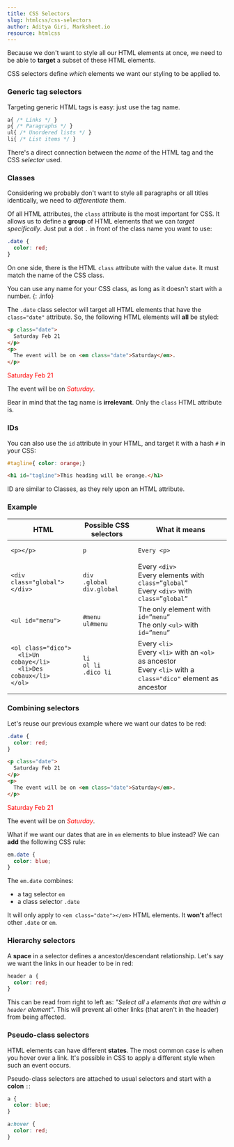 ```yaml
---
title: CSS Selectors
slug: htmlcss/css-selectors
author: Aditya Giri, Marksheet.io
resource: htmlcss
---
```


Because we don't want to style all our HTML elements at once, we need to be able to **target** a subset of these HTML elements.

CSS selectors define _which_ elements we want our styling to be applied to.

### Generic tag selectors

Targeting generic HTML tags is easy: just use the tag name.

```css
a{ /* Links */ }
p{ /* Paragraphs */ }
ul{ /* Unordered lists */ }
li{ /* List items */ }
```

There's a direct connection between the _name_ of the HTML tag and the CSS _selector_ used.

### Classes

Considering we probably don't want to style all paragraphs or all titles identically, we need to _differentiate_ them.

Of all HTML attributes, the `class` attribute is the most important for CSS. It allows us to define a **group** of HTML elements that we can _target specifically_. Just put a dot `.` in front of the class name you want to use:

```css
.date {
  color: red;
}
```

On one side, there is the HTML `class` attribute with the value `date`. It must match the name of the CSS class.

You can use any name for your CSS class, as long as it doesn't start with a number.
{: .info}

The `.date` class selector will target all HTML elements that have the `class="date"` attribute. So, the following HTML elements will **all** be styled:

```html
<p class="date">
  Saturday Feb 21
</p>
<p>
  The event will be on <em class="date">Saturday</em>.
</p>
```

<div class="result">
  <p style="color:red;">Saturday Feb 21</p>
  <p>The event will be on <em style="color:red;">Saturday</em>.</p>
</div>

Bear in mind that the tag name is **irrelevant**. Only the `class` HTML attribute is.

### IDs

You can also use the `id` attribute in your HTML, and target it with a hash `#` in your CSS:

```css
#tagline{ color: orange;}
```

```html
<h1 id="tagline">This heading will be orange.</h1>
```

ID are similar to Classes, as they rely upon an HTML attribute.

### Example

<div class="table">
  <table>
    <thead>
      <tr>
        <th>HTML</th>
        <th>Possible CSS selectors</th>
        <th>What it means</th>
      </tr>
    </thead>
    <tbody>
      <tr>
        <td><pre><code>&lt;p&gt;&lt;/p&gt;</code></pre></td>
        <td><code>p</code></td>
        <td><code>Every &lt;p&gt;</code></td>
      </tr>
      <tr>
        <td><pre><code>&lt;div class="global"&gt;&lt;/div&gt;</code></pre></td>
        <td>
          <code>div</code><br>
          <code>.global</code><br>
          <code>div.global</code></td>
          <td>Every <code>&lt;div&gt;</code><br>
          Every elements with <code>class=”global”</code><br>
          Every <code>&lt;div&gt;</code> with <code>class=”global”</code>
        </td>
      </tr>
      <tr>
        <td><pre><code>&lt;ul id="menu"&gt;</code></pre></td>
        <td>
          <code>#menu</code><br>
          <code>ul#menu</code>
        </td>
        <td>
          The only element with <code>id=”menu”</code><br>
          The only <code>&lt;ul&gt;</code> with <code>id=”menu”</code>
        </td>
      </tr>
      <tr>
        <td>
          <pre><code>&lt;ol class="dico"&gt;
  &lt;li&gt;Un cobaye&lt;/li&gt;
  &lt;li&gt;Des cobaux&lt;/li&gt;
&lt;/ol&gt;</code></pre>
        </td>
        <td>
          <code>li</code><br>
          <code>ol li</code><br>
          <code>.dico li</code>
        </td>
        <td>
          Every <code>&lt;li&gt;</code><br>
          Every <code>&lt;li&gt;</code> with an <code>&lt;ol&gt;</code> as ancestor <br>
          Every <code>&lt;li&gt;</code> with a <code>class="dico"</code> element as ancestor
        </td>
      </tr>
    </tbody>
  </table>
</div>

### Combining selectors

Let's reuse our previous example where we want our dates to be red:

```css
.date {
  color: red;
}
```

```html
<p class="date">
  Saturday Feb 21
</p>
<p>
  The event will be on <em class="date">Saturday</em>.
</p>
```

<div class="result">
  <p style="color:red;">Saturday Feb 21</p>
  <p>The event will be on <em style="color:red;">Saturday</em>.</p>
</div>

What if we want our dates that are in `em` elements to blue instead? We can **add** the following CSS rule:

```css
em.date {
  color: blue;
}
```

The `em.date` combines:

* a tag selector `em`
* a class selector `.date`

It will only apply to `<em class="date"></em>` HTML elements. It **won't** affect other `.date` or `em`.

### Hierarchy selectors

A **space** in a selector defines a ancestor/descendant relationship. Let's say we want the links in our header to be in red:

```css
header a {
  color: red;
}
```

This can be read from right to left as: _"Select all `a` elements that are within a `header` element"_. This will prevent all other links (that aren't in the header) from being affected.

### Pseudo-class selectors

HTML elements can have different **states**. The most common case is when you hover over a link. It's possible in CSS to apply a different style when such an event occurs.

Pseudo-class selectors are attached to usual selectors and start with a **colon** `:`:

```css
a {
  color: blue;
}

a:hover {
  color: red;
}
```